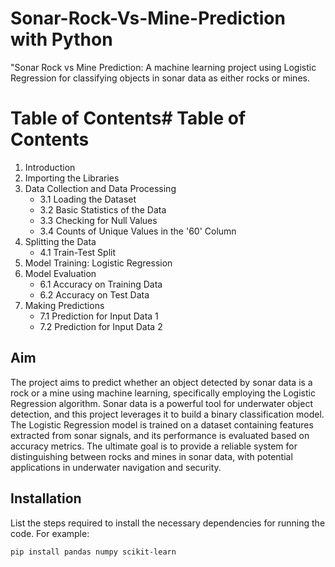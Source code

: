 # Sonar-Rock-Vs-Mine-Prediction with Python
 "Sonar Rock vs Mine Prediction: A machine learning project using Logistic Regression for classifying objects in sonar data as either rocks or mines.

# Table of Contents# Table of Contents
1. Introduction
2. Importing the Libraries
3. Data Collection and Data Processing
   - 3.1 Loading the Dataset
   - 3.2 Basic Statistics of the Data
   - 3.3 Checking for Null Values
   - 3.4 Counts of Unique Values in the '60' Column
4. Splitting the Data
   - 4.1 Train-Test Split
5. Model Training: Logistic Regression
6. Model Evaluation
   - 6.1 Accuracy on Training Data
   - 6.2 Accuracy on Test Data
7. Making Predictions
   - 7.1 Prediction for Input Data 1
   - 7.2 Prediction for Input Data 2

## Aim
The project aims to predict whether an object detected by sonar data is a rock or a mine using machine learning, specifically employing the Logistic Regression algorithm. Sonar data is a powerful tool for underwater object detection, and this project leverages it to build a binary classification model. The Logistic Regression model is trained on a dataset containing features extracted from sonar signals, and its performance is evaluated based on accuracy metrics. The ultimate goal is to provide a reliable system for distinguishing between rocks and mines in sonar data, with potential applications in underwater navigation and security.

## Installation
List the steps required to install the necessary dependencies for running the code. For example:
```bash
pip install pandas numpy scikit-learn
